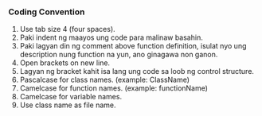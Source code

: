 ### Coding Convention
1. Use tab size 4 (four spaces).
2. Paki indent ng maayos ung code para malinaw basahin.
3. Paki lagyan din ng comment above function definition, isulat nyo ung description nung function na yun, ano ginagawa non ganon.
4. Open brackets on new line.
5. Lagyan ng bracket kahit isa lang ung code sa loob ng control structure.
6. Pascalcase for class names. (example: ClassName)
7. Camelcase for function names. (example: functionName)
8. Camelcase for variable names. 
9. Use class name as file name.
